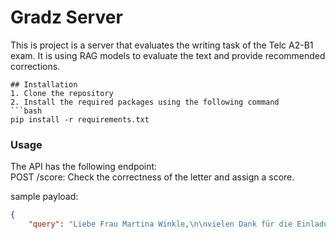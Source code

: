 # Gradz Server
This is project is a server that evaluates the writing task of the Telc A2-B1 exam. It is using RAG models to evaluate the text and provide recommended corrections.

```                 
## Installation                     
1. Clone the repository
2. Install the required packages using the following command
```bash
pip install -r requirements.txt
```
### Usage
The API has the following endpoint:  
POST /score: Check the correctness of the letter and assign a score.

sample payload:
```json
{
    "query": "Liebe Frau Martina Winkle,\n\nvielen Dank für die Einladung zum Kindergartenfest.\nÜber eine Teilnahme würde ich mich sehr freuen.\n Wenn möglich, möchte ich, dass\nmeine Schwester, mein Freund und mein Nachbar\nmitkommen.\n\nHerzliche Grüße\nBasel Mzarzaa"}